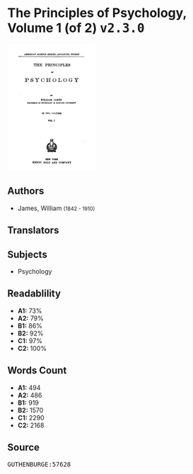 # The Principles of Psychology, Volume 1 (of 2) <kbd>v2.3.0</kbd>

![](./cover.medium.jpg "")

## Authors


 - James, William <small>(1842 - 1910)</small>

## Translators



## Subjects


 - Psychology

## Readablility


 - **A1:** 73%
 - **A2:** 79%
 - **B1:** 86%
 - **B2:** 92%
 - **C1:** 97%
 - **C2:** 100%

## Words Count


 - **A1:** 494
 - **A2:** 486
 - **B1:** 919
 - **B2:** 1570
 - **C1:** 2290
 - **C2:** 2168

## Source


<kbd>GUTHENBURGE:57628</kbd>
